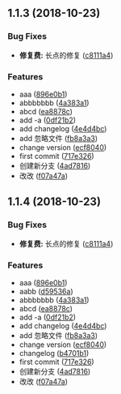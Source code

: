 <a name="1.1.3"></a>
## 1.1.3 (2018-10-23)


### Bug Fixes

* **修复费:** 长点的修复 ([c8111a4](https://github.com/sunshine940326/changelog-test/commit/c8111a4))


### Features

* aaa ([896e0b1](https://github.com/sunshine940326/changelog-test/commit/896e0b1))
* abbbbbbb ([4a383a1](https://github.com/sunshine940326/changelog-test/commit/4a383a1))
* abcd ([ea8878c](https://github.com/sunshine940326/changelog-test/commit/ea8878c))
* add -a ([0df21b2](https://github.com/sunshine940326/changelog-test/commit/0df21b2))
* add changelog ([4e4d4bc](https://github.com/sunshine940326/changelog-test/commit/4e4d4bc))
* add 忽略文件 ([fb8a3a3](https://github.com/sunshine940326/changelog-test/commit/fb8a3a3))
* change version ([ecf8040](https://github.com/sunshine940326/changelog-test/commit/ecf8040))
* first commit ([717e326](https://github.com/sunshine940326/changelog-test/commit/717e326))
* 创建新分支 ([4ad7816](https://github.com/sunshine940326/changelog-test/commit/4ad7816))
* 改改 ([f07a47a](https://github.com/sunshine940326/changelog-test/commit/f07a47a))



<a name="1.1.4"></a>
## 1.1.4 (2018-10-23)


### Bug Fixes

* **修复费:** 长点的修复 ([c8111a4](https://github.com/sunshine940326/changelog-test/commit/c8111a4))


### Features

* aaa ([896e0b1](https://github.com/sunshine940326/changelog-test/commit/896e0b1))
* aabb ([d59536a](https://github.com/sunshine940326/changelog-test/commit/d59536a))
* abbbbbbb ([4a383a1](https://github.com/sunshine940326/changelog-test/commit/4a383a1))
* abcd ([ea8878c](https://github.com/sunshine940326/changelog-test/commit/ea8878c))
* add -a ([0df21b2](https://github.com/sunshine940326/changelog-test/commit/0df21b2))
* add changelog ([4e4d4bc](https://github.com/sunshine940326/changelog-test/commit/4e4d4bc))
* add 忽略文件 ([fb8a3a3](https://github.com/sunshine940326/changelog-test/commit/fb8a3a3))
* change version ([ecf8040](https://github.com/sunshine940326/changelog-test/commit/ecf8040))
* changelog ([b4701b1](https://github.com/sunshine940326/changelog-test/commit/b4701b1))
* first commit ([717e326](https://github.com/sunshine940326/changelog-test/commit/717e326))
* 创建新分支 ([4ad7816](https://github.com/sunshine940326/changelog-test/commit/4ad7816))
* 改改 ([f07a47a](https://github.com/sunshine940326/changelog-test/commit/f07a47a))



